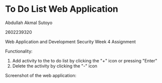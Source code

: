# To Do List Web Application
Abdullah Akmal Sutoyo

2602239320

Web Application and Development Security Week 4 Assignment

Functionality:
1. Add activity to the to do list by clicking the "+" icon or pressing "Enter"
2. Delete the activity by clicking the "-" icon

Screenshot of the web application:
